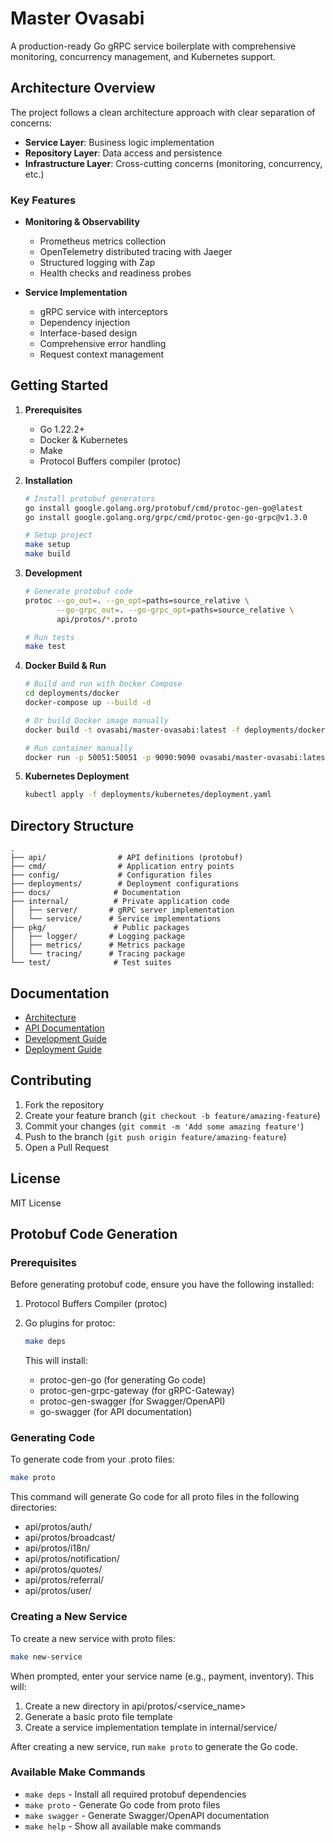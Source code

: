 # Master Ovasabi

A production-ready Go gRPC service boilerplate with comprehensive monitoring, concurrency management, and Kubernetes support.

## Architecture Overview

The project follows a clean architecture approach with clear separation of concerns:

- **Service Layer**: Business logic implementation
- **Repository Layer**: Data access and persistence
- **Infrastructure Layer**: Cross-cutting concerns (monitoring, concurrency, etc.)

### Key Features

- **Monitoring & Observability**
  - Prometheus metrics collection
  - OpenTelemetry distributed tracing with Jaeger
  - Structured logging with Zap
  - Health checks and readiness probes

- **Service Implementation**
  - gRPC service with interceptors
  - Dependency injection
  - Interface-based design
  - Comprehensive error handling
  - Request context management

## Getting Started

1. **Prerequisites**
   - Go 1.22.2+
   - Docker & Kubernetes
   - Make
   - Protocol Buffers compiler (protoc)

2. **Installation**

   ```bash
   # Install protobuf generators
   go install google.golang.org/protobuf/cmd/protoc-gen-go@latest
   go install google.golang.org/grpc/cmd/protoc-gen-go-grpc@v1.3.0

   # Setup project
   make setup
   make build
   ```

3. **Development**

   ```bash
   # Generate protobuf code
   protoc --go_out=. --go_opt=paths=source_relative \
          --go-grpc_out=. --go-grpc_opt=paths=source_relative \
          api/protos/*.proto

   # Run tests
   make test
   ```

4. **Docker Build & Run**

   ```bash
   # Build and run with Docker Compose
   cd deployments/docker
   docker-compose up --build -d

   # Or build Docker image manually
   docker build -t ovasabi/master-ovasabi:latest -f deployments/docker/Dockerfile .

   # Run container manually
   docker run -p 50051:50051 -p 9090:9090 ovasabi/master-ovasabi:latest
   ```

5. **Kubernetes Deployment**

   ```bash
   kubectl apply -f deployments/kubernetes/deployment.yaml
   ```

## Directory Structure

```text
.
├── api/                # API definitions (protobuf)
├── cmd/                # Application entry points
├── config/             # Configuration files
├── deployments/        # Deployment configurations
├── docs/              # Documentation
├── internal/          # Private application code
│   ├── server/       # gRPC server implementation
│   └── service/      # Service implementations
├── pkg/               # Public packages
│   ├── logger/       # Logging package
│   ├── metrics/      # Metrics package
│   └── tracing/      # Tracing package
└── test/              # Test suites
```

## Documentation

- [Architecture](docs/architecture.md)
- [API Documentation](docs/api.md)
- [Development Guide](docs/development.md)
- [Deployment Guide](docs/deployment.md)

## Contributing

1. Fork the repository
2. Create your feature branch (`git checkout -b feature/amazing-feature`)
3. Commit your changes (`git commit -m 'Add some amazing feature'`)
4. Push to the branch (`git push origin feature/amazing-feature`)
5. Open a Pull Request

## License

MIT License

## Protobuf Code Generation

### Prerequisites

Before generating protobuf code, ensure you have the following installed:

1. Protocol Buffers Compiler (protoc)
2. Go plugins for protoc:

   ```bash
   make deps
   ```

   This will install:
   - protoc-gen-go (for generating Go code)
   - protoc-gen-grpc-gateway (for gRPC-Gateway)
   - protoc-gen-swagger (for Swagger/OpenAPI)
   - go-swagger (for API documentation)

### Generating Code

To generate code from your .proto files:

```bash
make proto
```

This command will generate Go code for all proto files in the following directories:

- api/protos/auth/
- api/protos/broadcast/
- api/protos/i18n/
- api/protos/notification/
- api/protos/quotes/
- api/protos/referral/
- api/protos/user/

### Creating a New Service

To create a new service with proto files:

```bash
make new-service
```

When prompted, enter your service name (e.g., payment, inventory). This will:

1. Create a new directory in api/protos/<service_name>
2. Generate a basic proto file template
3. Create a service implementation template in internal/service/

After creating a new service, run `make proto` to generate the Go code.

### Available Make Commands

- `make deps` - Install all required protobuf dependencies
- `make proto` - Generate Go code from proto files
- `make swagger` - Generate Swagger/OpenAPI documentation
- `make help` - Show all available make commands
